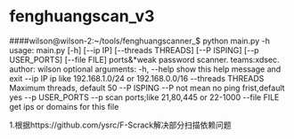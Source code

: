# fenghuangscan_v3

####wilson@wilson-2:~/tools/fenghuangscanner_$ python main.py -h
	usage: main.py [-h] [--ip IP] [--threads THREADS] [--P ISPING]
	               [--p USER_PORTS] [--file FILE]
	ports&*weak password scanner. teams:xdsec. author: wilson
	optional arguments:
	  -h, --help         show this help message and exit
	  --ip IP            ip like 192.168.1.0/24 or 192.168.0.0/16
	  --threads THREADS  Maximum threads, default 50
	  --P ISPING         --P not mean no ping frist,default yes
	  --p USER_PORTS     --p scan ports;like 21,80,445 or 22-1000
	  --file FILE        get ips or domains for this file



1.根据https://github.com/ysrc/F-Scrack解决部分扫描依赖问题